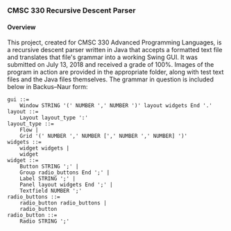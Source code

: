 ### CMSC 330 Recursive Descent Parser ###

#### Overview ####

This project, created for CMSC 330 Advanced Programming Languages, is a recursive descent parser written in Java that accepts a formatted text file and translates that file's grammar into a working Swing GUI. It was submitted on July 13, 2018 and received a grade of 100%. Images of the program in action are provided in the appropriate folder, along with test text files and the Java files themselves. The grammar in question is included below in Backus–Naur form:

```
gui ::=
    Window STRING '(' NUMBER ',' NUMBER ')' layout widgets End '.'
layout ::=
    Layout layout_type ':'
layout_type ::=
    Flow |
    Grid '(' NUMBER ',' NUMBER [',' NUMBER ',' NUMBER] ')'
widgets ::=
    widget widgets |
    widget
widget ::=
    Button STRING ';' |
    Group radio_buttons End ';' |
    Label STRING ';' |
    Panel layout widgets End ';' |
    Textfield NUMBER ';'
radio_buttons ::=
    radio_button radio_buttons |
    radio_button
radio_button ::=
    Radio STRING ';'
```

